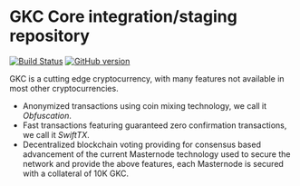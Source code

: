 GKC Core integration/staging repository
=====================================

[![Build Status](https://travis-ci.org/GKC-Project/GKC.svg?branch=master)](https://travis-ci.org/GKC-Project/GKC) [![GitHub version](https://badge.fury.io/gh/GKC-Project%2FGKC.svg)](https://badge.fury.io/gh/GKC-Project%2FGKC)

GKC is a cutting edge cryptocurrency, with many features not available in most other cryptocurrencies.
- Anonymized transactions using coin mixing technology, we call it _Obfuscation_.
- Fast transactions featuring guaranteed zero confirmation transactions, we call it _SwiftTX_.
- Decentralized blockchain voting providing for consensus based advancement of the current Masternode
  technology used to secure the network and provide the above features, each Masternode is secured
  with a collateral of 10K GKC.
